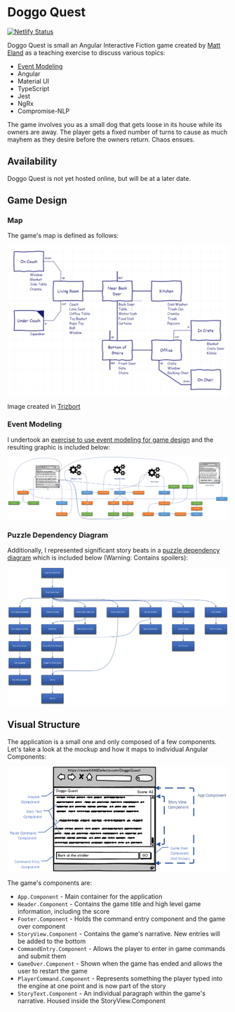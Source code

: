 # Doggo Quest

[![Netlify Status](https://api.netlify.com/api/v1/badges/7df073a7-4a0e-45aa-baf9-d961bad1fdd8/deploy-status)](https://app.netlify.com/sites/cocky-sinoussi-f768e1/deploys)

Doggo Quest is small an Angular Interactive Fiction game created by [Matt Eland](https://twitter.com/integerman) as a teaching exercise to discuss various topics:

- [Event Modeling](https://killalldefects.com/2020/02/01/game-design-with-event-modeling/)
- Angular
- Material UI
- TypeScript
- Jest
- NgRx
- Compromise-NLP

The game involves you as a small dog that gets loose in its house while its owners are away. The player gets a fixed number of turns to cause as much mayhem as they desire before the owners return. Chaos ensues.

## Availability

Doggo Quest is not yet hosted online, but will be at a later date.

## Game Design

### Map

The game's map is defined as follows:

![Doggo Quest Map](Images/Map.png)

Image created in [Trizbort](https://github.com/genstein/trizbort)

### Event Modeling

I undertook an [exercise to use event modeling for game design](https://killalldefects.com/2020/02/01/game-design-with-event-modeling/) and the resulting graphic is included below:

![Event Modeling Diagram](Images/EventModeling.png)

### Puzzle Dependency Diagram

Additionally, I represented significant story beats in a [puzzle dependency diagram](http://thewebsiteisdown.com/twidblog/puzzle-dependency-graph-primer/) which is included below (Warning: Contains spoilers):

![Puzzle Dependency Diagram](Images/Dependencies.png)

## Visual Structure

The application is a small one and only composed of a few components. Let's take a look at the mockup and how it maps to individual Angular Components:

![Visual Structure](Images/VisualStructure.png)

The game's components are:

- `App.Component` - Main container for the application
- `Header.Component` - Contains the game title and high level game information, including the score
- `Footer.Component` - Holds the command entry component and the game over component
- `StoryView.Component` - Contains the game's narrative. New entries will be added to the bottom
- `CommandEntry.Component` - Allows the player to enter in game commands and submit them
- `GameOver.Component` - Shown when the game has ended and allows the user to restart the game
- `PlayerCommand.Component` - Represents something the player typed into the engine at one point and is now part of the story
- `StoryText.Component` - An individual paragraph within the game's narrative. Housed inside the StoryView.Component

